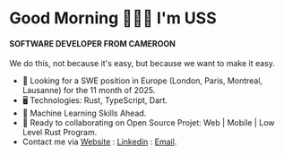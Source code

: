 Good Morning 👦🏾🤝 I'm USS
=======================================================================================================================================

#### SOFTWARE DEVELOPER FROM CAMEROON
We do this, not because it's easy, but because we want to make it easy.

* 👀 Looking for a SWE position in Europe (London, Paris, Montreal, Lausanne) for the 11 month of 2025.
* 🖥️ Technologies: Rust, TypeScript, Dart.
* 🌱 Machine Learning Skills Ahead.
* 🤝 Ready to collaborating on Open Source Projet: Web | Mobile | Low Level Rust Program.
* Contact me via [Website](https://uss-franckmekoulou.web.app/) : [Linkedin](https://www.linkedin.com/in/franck-mekoulou/) : [Email](mailto:franckmekoulou.dev@hotmail.com).

